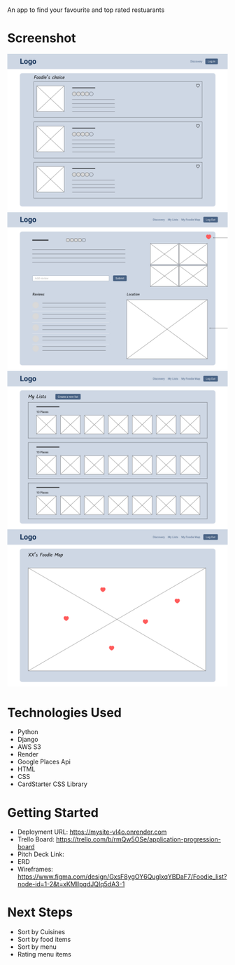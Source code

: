 # <Foodie List>
An app to find your favourite and top rated restuarants

# Screenshot

![Home page](/wireframes/Home%20page.png)
![Restaurant details](/wireframes/Restaurant%20details.png)
![My lists](/wireframes/My%20lists.png)
![My foodie map](/wireframes/My%20Foodie%20map.png)

# Technologies Used

- Python
- Django
- AWS S3
- Render
- Google Places Api
- HTML
- CSS
- CardStarter CSS Library

# Getting Started

- Deployment URL: https://mysite-vl4o.onrender.com
- Trello Board: https://trello.com/b/rmQw5OSe/application-progression-board
- Pitch Deck Link: 
- ERD
- Wireframes: https://www.figma.com/design/GxsF8ygOY6QuglxqYBDaF7/Foodie_list?node-id=1-2&t=xKMlIpqdJQIq5dA3-1

# Next Steps

- Sort by Cuisines
- Sort by food items
- Sort by menu
- Rating menu items 